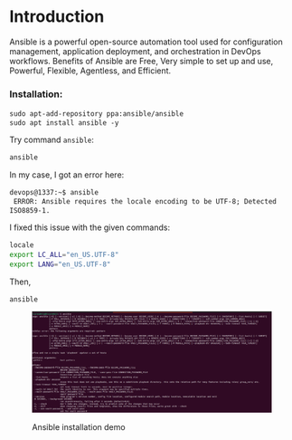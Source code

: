 # Introduction

Ansible is a powerful open-source automation tool used for configuration management, application deployment, and orchestration in DevOps workflows. Benefits of Ansible are Free, Very simple to set up and use, Powerful, Flexible, Agentless, and Efficient.

### Installation:&#x20;

```
sudo apt-add-repository ppa:ansible/ansible
sudo apt install ansible -y
```

Try command `ansible`:

```bash
ansible
```

In my case, I got an error here:&#x20;

```vim
devops@1337:~$ ansible
 ERROR: Ansible requires the locale encoding to be UTF-8; Detected ISO8859-1.
```

I fixed this issue with the given commands:&#x20;

```bash
locale
export LC_ALL="en_US.UTF-8"
export LANG="en_US.UTF-8"
```

Then,&#x20;

```
ansible
```

<figure><img src="../.gitbook/assets/image (4) (1) (1) (1) (1) (1) (1).png" alt=""><figcaption><p>Ansible installation demo</p></figcaption></figure>


